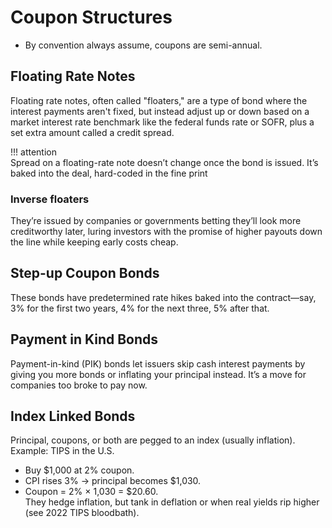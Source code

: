 # Coupon Structures  

- By convention always assume, coupons are semi-annual.  

## Floating Rate Notes  
Floating rate notes, often called "floaters," are a type of bond where the interest payments aren't fixed, but instead adjust up or down based on a market interest rate benchmark like the federal funds rate or SOFR, plus a set extra amount called a credit spread.  

!!! attention  
    Spread on a floating-rate note doesn’t change once the bond is issued. It’s baked into the deal, hard-coded in the fine print  

### Inverse floaters  
They’re issued by companies or governments betting they’ll look more creditworthy later, luring investors with the promise of higher payouts down the line while keeping early costs cheap.  

## Step-up Coupon Bonds  
These bonds have predetermined rate hikes baked into the contract—say, 3% for the first two years, 4% for the next three, 5% after that.  

## Payment in Kind Bonds  
Payment-in-kind (PIK) bonds let issuers skip cash interest payments by giving you more bonds or inflating your principal instead. It’s a move for companies too broke to pay now.  

## Index Linked Bonds  
Principal, coupons, or both are pegged to an index (usually inflation). Example: TIPS in the U.S.  
- Buy $1,000 at 2% coupon.  
- CPI rises 3% → principal becomes $1,030.  
- Coupon = 2% × 1,030 = $20.60.  
They hedge inflation, but tank in deflation or when real yields rip higher (see 2022 TIPS bloodbath).  
   

